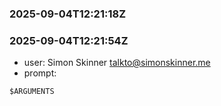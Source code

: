 ### 2025-09-04T12:21:18Z
### 2025-09-04T12:21:54Z
- user: Simon Skinner <talkto@simonskinner.me>
- prompt:

````text
$ARGUMENTS
````

